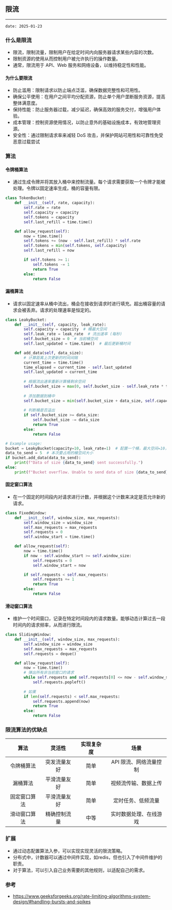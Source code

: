 ## 限流

---

`date: 2025-01-23`

### 什么是限流

- 限流，限制流量，限制用户在给定时间内向服务器请求某些内容的次数。
- 限制资源的使用从而控制用户被允许执行的操作数量。
- 通常，限流用于 API、Web 服务和网络设备，以维持稳定性和性能。

#### 为什么要限流

- 防止滥用：限制请求以防止端点泛滥，确保数据完整性和可用性。
- 确保公平使用：在用户之间平均分配资源，防止单个用户垄断服务资源，提高整体满意度。
- 保持性能：防止服务器过载，减少延迟，确保高效的服务交付，增强用户体验。
- 成本管理：控制资源使用情况，以防止意外的基础设施成本，有效地管理资源。
- 安全性：通过限制请求率来减轻 DoS 攻击，并保护网站可用性和可靠性免受恶意过载尝试

### 算法

#### 令牌桶算法

- 通过生成令牌并将其放入桶中来控制流量。每个请求需要获取一个令牌才能被处理。令牌以固定速率生成，桶的容量有限。

```python
class TokenBucket:
    def __init__(self, rate, capacity):
        self.rate = rate
        self.capacity = capacity
        self.tokens = capacity
        self.last_refill = time.time()

    def allow_request(self):
        now = time.time()
        self.tokens += (now - self.last_refill) * self.rate
        self.tokens = min(self.tokens, self.capacity)
        self.last_refill = now

        if self.tokens >= 1:
            self.tokens -= 1
            return True
        else:
            return False
```

#### 漏桶算法

- 请求以固定速率从桶中流出，桶会在接收到请求时进行填充。超出桶容量的请求会被丢弃。请求的处理速率是恒定的。

```python
class LeakyBucket:
    def __init__(self, capacity, leak_rate):
        self.capacity = capacity  # 桶最大空间
        self.leak_rate = leak_rate  # 流出速率 (每秒)
        self.bucket_size = 0  # 当前桶空间
        self.last_updated = time.time()  # 最后更新桶时间

    def add_data(self, data_size):
        # 计算距离上次更新的时间间隔
        current_time = time.time()
        time_elapsed = current_time - self.last_updated
        self.last_updated = current_time
        
        # 根据流出速率重新计算桶剩余空间
        self.bucket_size = max(0, self.bucket_size - self.leak_rate * time_elapsed)
        
        # 添加数据到桶中
        self.bucket_size = min(self.bucket_size + data_size, self.capacity)
        
        # 判断桶是否溢出
        if self.bucket_size >= data_size:
            self.bucket_size -= data_size
            return True
        else:
            return False

# Example usage:
bucket = LeakyBucket(capacity=10, leak_rate=1)  # 配置一个桶，最大空间=10，流出速率是=1/s
data_to_send = 5  # 本次要占用的桶空间大小
if bucket.add_data(data_to_send):
    print(f"Data of size {data_to_send} sent successfully.")
else:
    print(f"Bucket overflow. Unable to send data of size {data_to_send}.")
```

#### 固定窗口算法

- 在一个固定的时间段内对请求进行计数，并根据这个计数来决定是否允许新的请求。

```python
class FixedWindow:
    def __init__(self, window_size, max_requests):
        self.window_size = window_size
        self.max_requests = max_requests
        self.requests = 0
        self.window_start = time.time()

    def allow_request(self):
        now = time.time()
        if now - self.window_start >= self.window_size:
            self.requests = 0
            self.window_start = now

        if self.requests < self.max_requests:
            self.requests += 1
            return True
        else:
            return False
```

#### 滑动窗口算法

- 维护一个时间窗口，记录在特定时间段内的请求数量。能够动态计算过去一段时间内的请求频率，从而进行限流。

```python
class SlidingWindow:
    def __init__(self, window_size, max_requests):
        self.window_size = window_size
        self.max_requests = max_requests
        self.requests = deque()

    def allow_request(self):
        now = time.time()
        # 弹出所有非当前窗口的请求
        while self.requests and self.requests[0] <= now - self.window_size:
            self.requests.popleft()
           
        # 如果
        if len(self.requests) < self.max_requests:
            self.requests.append(now)
            return True
        else:
            return False
```

### 限流算法的优缺点

|   算法   |  灵活性   | 实现复杂度 |      场景       |
|:------:|:------:|:-----:|:-------------:|
| 令牌桶算法  | 突发流量友好 |  简单   | API 限流、网络流量控制 |
|  漏桶算法  | 平滑流量友好 |  简单   |  视频流传输、数据上传   |
| 固定窗口算法 | 平滑流量友好 |  简单   |   定时任务、低频流量   |
| 滑动窗口算法 | 精确控制流量 |  中等   |  实时数据处理、在线游戏  |

### 扩展

- 通过动态配置算法入参，可以实现实现灵活的限流策略。
- 分布式中，计数器可以通过中间件实现，如redis，但也引入了中间件维护的职责。
- 对于算法，可以引入自己业务需要的其他规则，以适配自己的需求。

### 参考
- https://www.geeksforgeeks.org/rate-limiting-algorithms-system-design/#handling-bursts-and-spikes